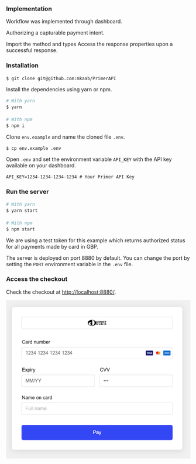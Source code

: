 
### Implementation

Workflow was implemented through dashboard.

Authorizing a capturable payment intent.

Import the method and types
Access the response properties upon a successful response.



### Installation

```bash
$ git clone git@github.com:mkaab/PrimerAPI

```

Install the dependencies using yarn or npm.

```bash
# With yarn
$ yarn

# With npm
$ npm i
```



Clone `env.example` and name the cloned file `.env`.

```
$ cp env.example .env
```

Open `.env` and set the environment variable `API_KEY` with the API key available on your dashboard.

```
API_KEY=1234-1234-1234-1234 # Your Primer API Key
```

### Run the server

```bash
# With yarn
$ yarn start

# With npm
$ npm start
```
We are using a test token for this example which returns authorized status for all payments made by card in GBP.

The server is deployed on port 8880 by default. You can change the port by setting the `PORT` environment variable in the `.env` file.

### Access the checkout

Check the checkout at [http://localhost:8880/](http://localhost:8880/).

![Checkout UI](./images/checkout.png)
